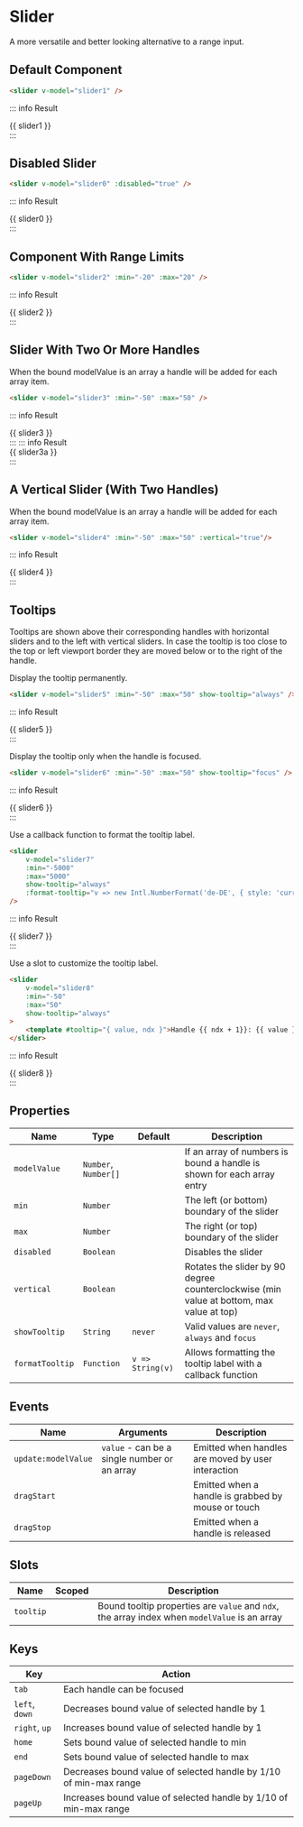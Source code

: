 <script setup>
    import Slider from "../../src/components/Slider.vue"
    import { ref } from "vue"
    const slider0 = ref(30)
    const slider1 = ref(10)
    const slider2 = ref(10)
    const slider3 = ref([10, 20])
    const slider3a = ref([-10, 0, 10])
    const slider4 = ref([10, 20])
    const slider5 = ref([-20, 20])
    const slider6 = ref([-20, 20])
    const slider7 = ref([-1000, 1000])
    const slider8 = ref([-20, 20])
</script>

# Slider

A more versatile and better looking alternative to a range input.

## Default Component
```html
<slider v-model="slider1" />
```
::: info Result
<div class="flex items-center space-x-4"><slider v-model="slider1" /><span class="inline-block w-10">{{ slider1 }}</span></div>
:::

## Disabled Slider
```html
<slider v-model="slider0" :disabled="true" />
```
::: info Result
<div class="flex items-center space-x-4"><slider v-model="slider0" :disabled="true" /><span class="inline-block w-10">{{ slider0 }}</span></div>
:::

## Component With Range Limits
```html
<slider v-model="slider2" :min="-20" :max="20" />
```
::: info Result
<div class="flex items-center space-x-4"><slider v-model="slider2" :min="-20" :max="20" /><span class="inline-block w-10">{{ slider2 }}</span></div>
:::

## Slider With Two Or More Handles
When the bound modelValue is an array a handle will be added for each array item.
```html
<slider v-model="slider3" :min="-50" :max="50" />
```
::: info Result
<div class="flex items-center space-x-4"><slider v-model="slider3" :min="-50" :max="50" /><span class="inline-block w-32">{{ slider3 }}</span></div>
:::
::: info Result
<div class="flex items-center space-x-4"><slider v-model="slider3a" :min="-50" :max="50" /><span class="inline-block w-32">{{ slider3a }}</span></div>
:::

## A Vertical Slider (With Two Handles)
When the bound modelValue is an array a handle will be added for each array item.
```html
<slider v-model="slider4" :min="-50" :max="50" :vertical="true"/>
```
::: info Result
<div class="flex flex-col items-center space-y-2 h-96"><slider v-model="slider4" :min="-50" :max="50" :vertical="true" /><span class="inline-block">{{ slider4 }}</span></div>
:::

## Tooltips
Tooltips are shown above their corresponding handles with horizontal sliders and to the left with vertical sliders. In case the tooltip is too close to the top or left viewport border they are moved below or to the right of the handle. 

Display the tooltip permanently.
```html
<slider v-model="slider5" :min="-50" :max="50" show-tooltip="always" />
```
::: info Result
<div class="flex items-center space-x-4"><slider v-model="slider5" :min="-50" :max="50" show-tooltip="always" /><span class="inline-block w-32">{{ slider5 }}</span></div>
:::

Display the tooltip only when the handle is focused.
```html
<slider v-model="slider6" :min="-50" :max="50" show-tooltip="focus" />
```
::: info Result
<div class="flex items-center space-x-4"><slider v-model="slider6" :min="-50" :max="50" show-tooltip="focus" /><span class="inline-block w-32">{{ slider6 }}</span></div>
:::

Use a callback function to format the tooltip label.
```html
<slider
    v-model="slider7"
    :min="-5000"
    :max="5000"
    show-tooltip="always"
    :format-tooltip="v => new Intl.NumberFormat('de-DE', { style: 'currency', currency: 'EUR' }).format(v)"
/>
```
::: info Result
<div class="flex items-center space-x-4"><slider v-model="slider7" :min="-5000" :max="5000" show-tooltip="always" :format-tooltip="v => new Intl.NumberFormat('de-DE', { style: 'currency', currency: 'EUR' }).format(v)" /><span class="inline-block w-32">{{ slider7 }}</span></div>
:::

Use a slot to customize the tooltip label.
```html
<slider
    v-model="slider8"
    :min="-50"
    :max="50"
    show-tooltip="always"
>
    <template #tooltip="{ value, ndx }">Handle {{ ndx + 1}}: {{ value }}</template>
</slider>
```
::: info Result
<div class="flex items-center space-x-4"><slider v-model="slider8" :min="-50" :max="50" show-tooltip="always"><template #tooltip="{ value, ndx }">Handle {{ ndx + 1}}: {{ value }}</template></slider><span class="inline-block w-32">{{ slider8 }}</span></div>
:::


## Properties
| Name            | Type                 | Default          | Description                                                                              |
|-----------------|----------------------|------------------|------------------------------------------------------------------------------------------|
| `modelValue`    | `Number`, `Number[]` |                  | If an array of numbers is bound a handle is shown for each array entry                   |
| `min`           | `Number`             |                  | The left (or bottom) boundary of the slider                                              |
| `max`           | `Number`             |                  | The right (or top) boundary of the slider                                                |
| `disabled`      | `Boolean`            |                  | Disables the slider                                                                      |
| `vertical`      | `Boolean`            |                  | Rotates the slider by 90 degree counterclockwise (min value at bottom, max value at top) |
| `showTooltip`   | `String`             | `never`          | Valid values are `never`, `always` and `focus`                                           |
| `formatTooltip` | `Function`           | `v => String(v)` | Allows formatting the tooltip label with a callback function                             |

## Events
| Name                | Arguments                                    | Description                                        |
|---------------------|----------------------------------------------|----------------------------------------------------|
| `update:modelValue` | `value` - can be a single number or an array | Emitted when handles are moved by user interaction |
| `dragStart`         |                                              | Emitted when a handle is grabbed by mouse or touch |
| `dragStop`          |                                              | Emitted when a handle is released                  |

## Slots
| Name      | Scoped | Description                                                                                   |
|-----------|--------|-----------------------------------------------------------------------------------------------|
| `tooltip` |        | Bound tooltip properties are `value` and `ndx`, the array index when `modelValue` is an array |

## Keys 
| Key            | Action                                                             |
|----------------|--------------------------------------------------------------------|
| `tab`          | Each handle can be focused                                         |
| `left`, `down` | Decreases bound value of selected handle by 1                      |
| `right`, `up`  | Increases bound value of selected handle by 1                      |
| `home`         | Sets bound value of selected handle to min                         |
| `end`          | Sets bound value of selected handle to max                         |
| `pageDown`     | Decreases bound value of selected handle by 1/10 of min-max range  |
| `pageUp`       | Increases bound value of selected handle  by 1/10 of min-max range |
